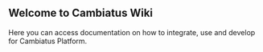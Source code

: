 ## Welcome to Cambiatus Wiki

Here you can access documentation on how to integrate, use and develop for Cambiatus Platform.
